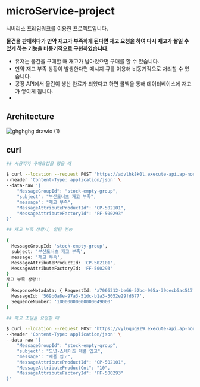 # microService-project
서버리스 프레임워크를 이용한 프로젝트입니다.

**물건을 판매하다가 만약 재고가 부족하게 된다면 재고 요청을 하여 다시 재고가 쌓일 수 있게 하는 기능을 비동기적으로 구현하였습니다.**

- 유저는 물건을 구매할 때 재고가 남아있으면 구매를 할 수 있습니다.
- 만약 재고 부족 상황이 발생한다면 메시지 큐를 이용해 비동기적으로 처리할 수 있습니다.
- 공장 API에서 물건이 생산 완료가 되었다고 하면 콜백을 통해 데이터베이스에 재고가 쌓이게 됩니다.
- 
## Architecture
![ghghghg drawio (1)](https://user-images.githubusercontent.com/97237728/175244334-1b833246-4670-4f92-8c9b-e8b586a0f146.png)

## curl
```bash
## 사용자가 구매요청을 했을 때

$ curl --location --request POST 'https://advlhk8k0l.execute-api.ap-northeast-2.amazonaws.com/send' \ 
--header 'Content-Type: application/json' \
--data-raw '{
    "MessageGroupId": "stock-empty-group",
    "subject": "부산도너츠 재고 부족",
    "message": "재고 부족",  
    "MessageAttributeProductId": "CP-502101", 
    "MessageAttributeFactoryId": "FF-500293"
}'
```

```bash
## 재고 부족 상황시, 알림 전송

{
  MessageGroupId: 'stock-empty-group',
  subject: '부산도너츠 재고 부족',
  message: '재고 부족',
  MessageAttributeProductId: 'CP-502101',
  MessageAttributeFactoryId: 'FF-500293'
}
재고 부족 상황!!
{
  ResponseMetadata: { RequestId: 'a7066312-be66-52bc-905a-39cecb5ac517' },
  MessageId: '569b0a8e-97a3-51dc-b1a3-5052e29fd677',
  SequenceNumber: '10000000000000049000'
}
```

```bash
## 재고 조달을 요청할 때

$ curl --location --request POST 'https://vyl6qug9z9.execute-api.ap-northeast-2.amazonaws.com/send' \
--header 'Content-Type: application/json' \
--data-raw '{
    "MessageGroupId": "stock-empty-group",
    "subject": "도넛-스테이츠 제품 입고",
    "message": "제품 입고",
    "MessageAttributeProductId": "CP-502101",
    "MessageAttributeProductCnt": "10",
    "MessageAttributeFactoryId": "FF-500293"
}'
```
